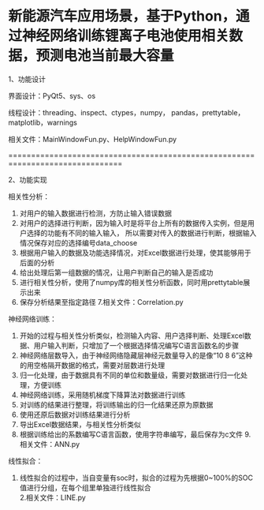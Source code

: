 # 新能源汽车应用场景，基于Python，通过神经网络训练锂离子电池使用相关数据，预测电池当前最大容量


1、功能设计
   
   界面设计：PyQt5、sys、os
   
   线程设计：threading、inspect、ctypes，numpy，
   pandas，prettytable，matplotlib，warnings
   
   相关文件：MainWindowFun.py、HelpWindowFun.py
   
   ===============================================================================
   
2、功能实现
   
   相关性分析：
   1.	对用户的输入数据进行检测，方防止输入错误数据
   2.	对用户的选择进行判断，因为输入时是将平台上所有的数据传入实例，但是用户选择的功能有不同的输入输入，
      所以需要对传入的数据进行判断，根据输入情况保存对应的选择编号data_choose
   3.	根据用户输入的数据及功能选择情况，对Excel数据进行处理，使其能够用于后面的分析
   4.	给出处理后第一组数据的情况，让用户判断自己的输入是否成功
   5.	进行相关性分析，使用了numpy库的相关性分析函数，同时用prettytable展示出来
   6.	保存分析结果至指定路径
   7.相关文件：Correlation.py
   
   神经网络训练：
   1.	开始的过程与相关性分析类似，检测输入内容、用户选择判断、处理Excel数据、用户输入判断，只增加了一个根据选择情况编写C语言函数名的步骤
   2.	神经网络层数导入，由于神经网络隐藏层神经元数量导入的是像“10 8 6”这种的用空格隔开数据的格式，需要对层数进行处理
   3.	归一化处理，由于数据具有不同的单位和数量级，需要对数据进行归一化处理，方便训练
   4.	神经网络训练，采用随机梯度下降算法对数据进行训练
   5.	对训练的结果进行整理，将训练输出的归一化结果还原为原数据
   6.	使用还原后数据对训练结果进行分析
   7.	导出Excel数据结果，与相关性分析类似
   8.	根据训练给出的系数编写C语言函数，使用字符串编写，最后保存为c文件
   9.相关文件：ANN.py
   
   线性拟合：
   1.	线性拟合的过程中，当自变量有soc时，拟合的过程为先根据0~100%的SOC值进行分组，在每个组里单独进行线性拟合	
   2.相关文件：LINE.py
